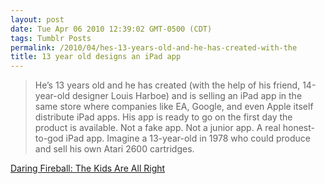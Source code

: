 ```yaml
---
layout: post
date: Tue Apr 06 2010 12:39:02 GMT-0500 (CDT)
tags: Tumblr Posts
permalink: /2010/04/hes-13-years-old-and-he-has-created-with-the
title: 13 year old designs an iPad app
---
```


> He’s 13 years old and he has created (with the help of his friend, 14-year-old designer Louis Harboe) and is selling an iPad app in the same store where companies like EA, Google, and even Apple itself distribute iPad apps. His app is ready to go on the first day the product is available. Not a fake app. Not a junior app. A real honest-to-god iPad app. Imagine a 13-year-old in 1978 who could produce and sell his own Atari 2600 cartridges.

[Daring Fireball: The Kids Are All Right](http://daringfireball.net/2010/04/kids_are_all_right)
